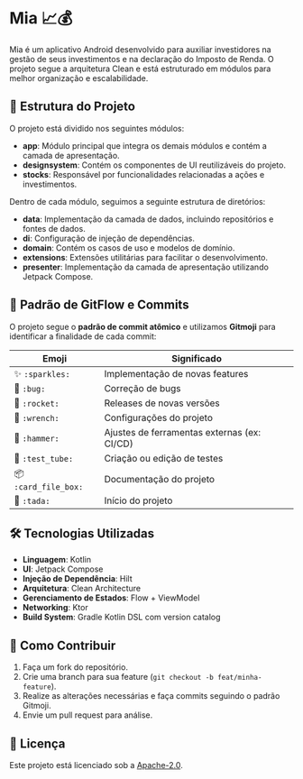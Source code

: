# Mia 📈💰

Mia é um aplicativo Android desenvolvido para auxiliar investidores na gestão de seus investimentos e na declaração do Imposto de Renda. O projeto segue a arquitetura Clean e está estruturado em módulos para melhor organização e escalabilidade.

## 📂 Estrutura do Projeto

O projeto está dividido nos seguintes módulos:

- **app**: Módulo principal que integra os demais módulos e contém a camada de apresentação.
- **designsystem**: Contém os componentes de UI reutilizáveis do projeto.
- **stocks**: Responsável por funcionalidades relacionadas a ações e investimentos.

Dentro de cada módulo, seguimos a seguinte estrutura de diretórios:

- **data**: Implementação da camada de dados, incluindo repositórios e fontes de dados.
- **di**: Configuração de injeção de dependências.
- **domain**: Contém os casos de uso e modelos de domínio.
- **extensions**: Extensões utilitárias para facilitar o desenvolvimento.
- **presenter**: Implementação da camada de apresentação utilizando Jetpack Compose.

## 🚀 Padrão de GitFlow e Commits

O projeto segue o **padrão de commit atômico** e utilizamos **Gitmoji** para identificar a finalidade de cada commit:

| Emoji         | Significado                                      |
|--------------|------------------------------------------------|
| ✨ `:sparkles:` | Implementação de novas features               |
| 🐛 `:bug:`    | Correção de bugs                              |
| 🚀 `:rocket:` | Releases de novas versões                     |
| 🔧 `:wrench:` | Configurações do projeto                      |
| 🔨 `:hammer:` | Ajustes de ferramentas externas (ex: CI/CD)   |
| 🧪 `:test_tube:` | Criação ou edição de testes                 |
| 📦 `:card_file_box:` | Documentação do projeto                 |
| 🎉 `:tada:`  | Início do projeto                              |

## 🛠️ Tecnologias Utilizadas

- **Linguagem**: Kotlin
- **UI**: Jetpack Compose
- **Injeção de Dependência**: Hilt
- **Arquitetura**: Clean Architecture
- **Gerenciamento de Estados**: Flow + ViewModel
- **Networking**: Ktor
- **Build System**: Gradle Kotlin DSL com version catalog

## 📌 Como Contribuir

1. Faça um fork do repositório.
2. Crie uma branch para sua feature (`git checkout -b feat/minha-feature`).
3. Realize as alterações necessárias e faça commits seguindo o padrão Gitmoji.
4. Envie um pull request para análise.

## 📄 Licença

Este projeto está licenciado sob a [Apache-2.0](LICENSE).